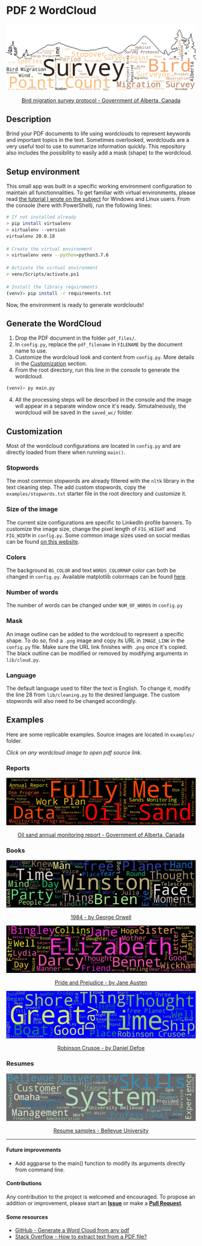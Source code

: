 # PDF 2 WordCloud

![](examples/aep-bird-migration-protocol-2020_wordcloud_20200505_191939.jpeg)
<p style="text-align: center;"><a href="https://open.alberta.ca/publications/bird-migration-survey-protocol" rel="noopener noreferrer" target="_blank">Bird migration survey protocol - Government of Alberta, Canada</a></p>

## Description
Brind your PDF documents to life using wordclouds to represent keywords and important topics in the text. Sometimes overlooked, wordclouds are a very useful tool to use to summarize information quickly. This repository also includes the possibility to easily add a mask (shape) to the wordcloud.

## Setup environment
This small app was built in a specific working environment configuration to maintain all functionnalities. To get familiar with virtual environments, please read [the tutorial I wrote on the subject](https://github.com/gstaxy/tutorials/blob/master/how_to_use_virtualenv.md) for Windows and Linux users. From the console (here with PowerShell), run the following lines:

```bash
# If not installed already
> pip install virtualenv
> virtualenv --version
virtualenv 20.0.18

# Create the virtual environment
> virtualenv venv --python=python3.7.6

# Activate the virtual environment
> venv/Scripts/activate.ps1

# Install the library requirements
(venv)> pip install -r requirements.txt
```
Now, the environment is ready to generate wordclouds!

## Generate the WordCloud
1. Drop the PDF document in the folder `pdf_files/`.
2. In `config.py`, replace the `pdf_filename` in `FILENAME` by the document name to use.
2. Customize the wordcloud look and content from `config.py`. More details in the [Customization](#customization) section.
3. From the root directory, run this line in the console to generate the wordcloud.
```bash
(venv)> py main.py
```
4. All the processing steps will be described in the console and the image will appear in a separate window once it's ready. Simutalneously, the wordcloud will be saved in the `saved_wc/` folder.

## Customization
Most of the wordcloud configurations are located in `config.py` and are directly loaded from there when running `main()`.

### Stopwords
The most common stopwords are already filtered with the `nltk` library in the text cleaning step. The add custom stopwords, copy the `examples/stopwords.txt` starter file in the root directory and customize it.

### Size of the image
The current size configurations are specific to LinkedIn profile banners. To customize the image size, change the pixel length of `FIG_HEIGHT` and `FIG_WIDTH` in `config.py`. Some common image sizes used on social medias can be found [on this website](https://louisem.com/2852/social-media-cheat-sheet-sizes).

### Colors
The background `BG_COLOR` and text `WORDS_COLORMAP` color can both be changed in `config.py`. Available matplotlib colormaps can be found [here](https://matplotlib.org/examples/color/colormaps_reference.html).

### Number of words
The number of words can be changed under `NUM_OF_WORDS` in `config.py`

### Mask
An image outline can be added to the wordcloud to represent a specific shape. To do so, find a `.png` image and copy its URL in `IMAGE_LINK` in the `config.py` file. Make sure the URL link finishes with `.png` once it's copied. The black outline can be modified or removed by modifying arguments in `lib/cloud.py`.

### Language
The default language used to filter the text is English. To change it, modify the line 28 from `lib/cleaning.py` to the desired language. The custom stopwords will also need to be changed accordingly.

## Examples
Here are some replicable examples. Source images are located in `examples/` folder.

*Click on any wordcloud image to open pdf source link.*

### Reports
![](examples/aep-2018-19-oil-sands-monitoring-annual-report-2019-09_wordcloud_20200505_185822.jpeg)
<p style="text-align: center;"><a href="https://open.alberta.ca/publications/2562-9182" rel="noopener noreferrer" target="_blank">Oil sand annual monitoring report - Government of Alberta, Canada</a></p>

### Books
![](examples/1984_wordcloud_20200505_183953.jpeg)
<p style="text-align: center;"><a href="https://www.planetebook.com/1984/" rel="noopener noreferrer" target="_blank">1984 - by George Orwell</a></p>

![](examples/pandp12p2_wordcloud_20200505_184109.jpeg)
<p style="text-align: center;"><a href="https://www.gutenberg.org/ebooks/1342" rel="noopener noreferrer" target="_blank">Pride and Prejudice - by Jane Austen</a></p>

![](examples/robinson-crusoe_wordcloud_20200505_184250.jpeg)
<p style="text-align: center;" rel="noopener noreferrer" target="_blank">
<a href="https://www.planetebook.com/robinson-crusoe/">
Robinson Crusoe - by Daniel Defoe
</a></p>

### Resumes
![](examples/resume-samples_wordcloud_20200505_184913.jpeg)
<p style="text-align: center;" rel="noopener noreferrer" target="_blank"><a href="https://www.bellevue.edu/student-support/career-services/pdfs/resume-samples.pdf">Resume samples - Bellevue University</a></p>

---
#### Future improvements
* Add aggparse to the main() function to modify its arguments directly from command line.

#### Contributions
Any contribution to the project is welcomed and encouraged. To propose an addition or improvement, please start an **[Issue](https://github.com/gstaxy/pdf2wordcloud/issues)** or make a **[Pull Request](https://github.com/gstaxy/pdf2wordcloud/pulls)**.

#### Some resources
* [GitHub - Generate a Word Cloud from any pdf](https://github.com/piyushkhemka/Pdf-to-Word-Cloud)
* [Stack Overflow - How to extract text from a PDF file?](https://stackoverflow.com/questions/34837707/how-to-extract-text-from-a-pdf-file)
